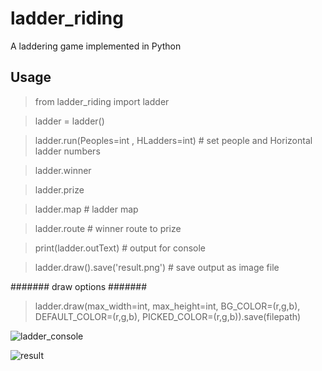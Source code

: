 # ladder_riding
A laddering game implemented in Python

## Usage

> from ladder_riding import ladder

> ladder = ladder()

> ladder.run(Peoples=int , HLadders=int) # set people and Horizontal ladder numbers

> ladder.winner

> ladder.prize

> ladder.map # ladder map

> ladder.route # winner route to prize

> print(ladder.outText) # output for console

> ladder.draw().save('result.png') # save output as image file

####### draw options #######

> ladder.draw(max_width=int, max_height=int, BG_COLOR=(r,g,b), DEFAULT_COLOR=(r,g,b), PICKED_COLOR=(r,g,b)).save(filepath)

![ladder_console](https://user-images.githubusercontent.com/13087172/196333718-d8204fee-e653-4b75-a824-a5ebd3e92759.png)

![result](https://user-images.githubusercontent.com/13087172/196333742-2c5880ba-43ca-4012-a2d8-bd2da159b6bd.png)
